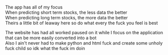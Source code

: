 The app has all of my focus  
When predicting short term stocks, the less data the better  
When predicting long term stocks, the more data the better  
Theirs a little bit of leaway here so do what every the fuck you feel is best  
  
  
   
The website has had all worked paused on it while I focus on the application that can be more easily converted into a bot  
Also I ain't never had to make python and html fuck and create some unholy fuck child so idk what the fuck im doin  
